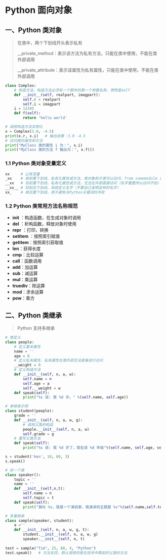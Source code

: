 # Python 面向对象

## 一、Python 类对象

> 在类中，两个下划线开头表示私有
>
> __private_method：表示该方法为私有方法，只能在类中使用，不能在类外部调用
>
> __private_attribute：表示该属性为私有属性，只能在类中使用，不能在类外部调用

```python
class Complex:
    # 构造方法，构造方法必须有一个额外的第一个参数名称，惯例是self
    def __init__(self, realpart, imagpart):
        self.r = realpart
        self.i = imagpart
    i = 12345
    def f(self):
        return 'hello world'

# 调用构造方法实例化
x = Complex(3.0, -4.5)
print(x.r, x.i)   # 输出结果：3.0 -4.5
# 访问类的属性和方法
print("MyClass 类的属性 i 为：", x.i)
print("MyClass 类的方法 f 输出为：", x.f())
```

### 1.1 Python 类对象变量定义

```python
xx     # 公有变量
_xx    # 单前置下划线，私有化属性或方法，类对象和子类可以访问，from somemodule import * 禁止导入
__xx   # 双前置下划线，私有化属性或方法，无法在外部直接访问（名字重整所以访问不到）
__xx__ # 双前后下划线，系统定义名字（不要自己发明这样的名字）
xx_    # 单后置下划线，用于避免与Python关键词的冲突
```

### 1.2 Python 类常用方法名称规范

- **init** ：构造函数，在生成对象时调用
- **del** ：析构函数，释放对象时使用
- **repr** ：打印，转换
- **setitem** ：按照索引赋值
- **getitem**：按照索引获取值
- **len**：获得长度
- **cmp**：比较运算
- **call**：函数调用
- **add**：加运算
- **sub**：减运算
- **mul**：乘运算
- **truediv**：除运算
- **mod**：求余运算
- **pow**：乘方

## 二、Python 类继承

> Python 支持多继承

```python
# 类定义
class people:
    # 定义基本属性
    name = ''
    age = 0
    # 定义私有属性，私有属性在类外部无法直接进行访问
    __weight = 0
    # 定义构造方法
    def __init__(self, n, a, w):
        self.name = n
        self.age = a
        self.__weight = w
    def speak(self):
        print("%s 说: 我 %d 岁。" %(self.name, self.age))

# 单继承示例
class student(people):
    grade = ''
    def __init__(self, n, a, w, g):
        # 调用父类的构函
        people.__init__(self, n, a, w)
        self.grade = g
    # 重写父类方法
    def speak(self):
        print("%s 说: 我 %d 岁了，我在读 %d 年级"%(self.name, self.age, self.grade))

s = student('ken', 10, 60, 3)
s.speak()

# 另一个类
class speaker():
    topic = ''
    name = ''
    def __init__(self,n,t):
        self.name = n
        self.topic = t
    def speak(self):
        print("我叫 %s，我是一个演说家，我演讲的主题是 %s"%(self.name,self.topic))

# 多重继承
class sample(speaker, student):
    a =''
    def __init__(self, n, a, w, g, t):
        student.__init__(self, n, a, w, g)
        speaker.__init__(self, n, t)
 
test = sample("Tim", 25, 80, 4, "Python")
test.speak()   # 方法名同，默认调用的是在括号中靠前的父类的方法
```

